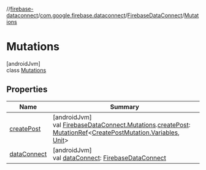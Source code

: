 //[firebase-dataconnect](../../../../index.md)/[com.google.firebase.dataconnect](../../index.md)/[FirebaseDataConnect](../index.md)/[Mutations](index.md)

# Mutations

[androidJvm]\
class [Mutations](index.md)

## Properties

| Name | Summary |
|---|---|
| [createPost](../../../com.google.firebase.dataconnect.generated/create-post.md) | [androidJvm]<br>val [FirebaseDataConnect.Mutations](index.md).[createPost](../../../com.google.firebase.dataconnect.generated/create-post.md): [MutationRef](../../-mutation-ref/index.md)&lt;[CreatePostMutation.Variables](../../../com.google.firebase.dataconnect.generated/-create-post-mutation/-variables/index.md), [Unit](https://kotlinlang.org/api/latest/jvm/stdlib/kotlin/-unit/index.html)&gt; |
| [dataConnect](data-connect.md) | [androidJvm]<br>val [dataConnect](data-connect.md): [FirebaseDataConnect](../index.md) |
